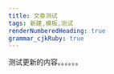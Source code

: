 ```yaml
---
title: 文章测试
tags: 新建,模板,测试
renderNumberedHeading: true
grammar_cjkRuby: true
---
```



测试更新的内容。。。。。。